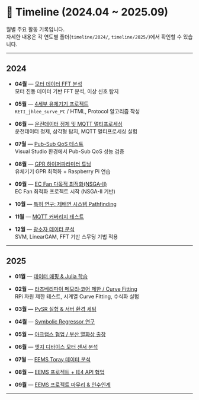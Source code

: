 # 📑 Timeline (2024.04 ~ 2025.09)

월별 주요 활동 기록입니다.  
자세한 내용은 각 연도별 폴더(`timeline/2024/`, `timeline/2025/`)에서 확인할 수 있습니다.

---

## 2024

- **04월** — [모터 데이터 FFT 분석](2024/2024-04_fft_motor.md)  
  모터 진동 데이터 기반 FFT 분석, 이상 신호 탐지

- **05월** — [4세부 유체기기 프로젝트](2024/2024-05_keti_surve_pc.md)  
  `KETI_jhlee_surve_PC` / HTML, Protocol 알고리즘 작성

- **06월** — [운전데이터 정제 및 MQTT 멀티프로세싱](2024/2024-06_preprocessing_mqtt.md)  
  운전데이터 정제, 삼각형 탐지, MQTT 멀티프로세싱 실험

- **07월** — [Pub-Sub QoS 테스트](2024/2024-07_pubsub_qos.md)  
  Visual Studio 환경에서 Pub-Sub QoS 성능 검증

- **08월** — [GPR 하이퍼파라미터 튜닝](2024/2024-08_gpr_raspberry.md)  
  유체기기 GPR 최적화 + Raspberry Pi 연습

- **09월** — [EC Fan 다목적 최적화(NSGA-II)](2024/2024-09_ecfan_nsga2.md)  
  EC Fan 최적화 프로젝트 시작 (NSGA-II 기반)

- **10월** — [특허 연구: 제배연 시스템 Pathfinding](2024/2024-10_pathfinding_patent.md)

- **11월** — [MQTT 커버리지 테스트](2024/2024-11_mqtt_coverage.md)

- **12월** — [광소자 데이터 분석](2024/2024-12_optics_svm_fft.md)  
  SVM, LinearGAM, FFT 기반 스무딩 기법 적용

---

## 2025

- **01월** — [데이터 매핑 & Julia 학습](2025/2025-01_data_mapping_julia.md)

- **02월** — [라즈베리파이 메모리·코어 제한 / Curve Fitting](2025/2025-02_rpi_curvefit.md)  
  RPi 자원 제한 테스트, 시계열 Curve Fitting, 수식화 실험

- **03월** — [PySR 실험 & 서버 환경 세팅](2025/2025-03_server_setting_pysr.md)

- **04월** — [Symbolic Regressor 연구](2025/2025-04_symbolic_regressor.md)

- **05월** — [아크랩스 협업 / 부산 열화상 출장](2025/2025-05_arclabs_heat.md)

- **06월** — [엣지 디바이스 모터 센서 분석](2025/2025-06_edge_motor_sensor.md)

- **07월** — [EEMS Toray 데이터 분석](2025/2025-07_eems_toray.md)

- **08월** — [EEMS 프로젝트 + IE4 API 협업](2025/2025-08_eems_ie4.md)

- **09월** — [EEMS 프로젝트 마무리 & 인수인계](2025/2025-09_eems_wrapup.md)

---
